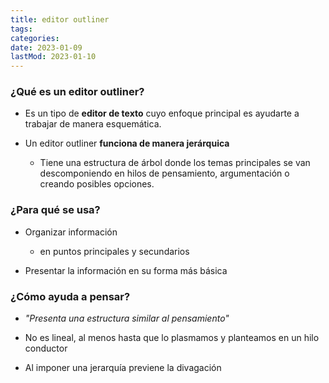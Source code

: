 ```yaml
---
title: editor outliner
tags:
categories:
date: 2023-01-09
lastMod: 2023-01-10
---
```

### ¿Qué es un editor outliner?

  + Es un tipo de **editor de texto** cuyo enfoque principal es ayudarte a trabajar de manera esquemática.

  + Un editor outliner **funciona de manera jerárquica**

    + Tiene una estructura de árbol donde los temas principales se van descomponiendo en hilos de pensamiento, argumentación o creando posibles opciones.

### ¿Para qué se usa?

  + Organizar información

    + en puntos principales y secundarios

  + Presentar la información en su forma más básica

### ¿Cómo ayuda a pensar?

  + *"Presenta una estructura similar al pensamiento"*

  + No es lineal, al menos hasta que lo plasmamos y planteamos en un hilo conductor

  + Al imponer una jerarquía previene la divagación
